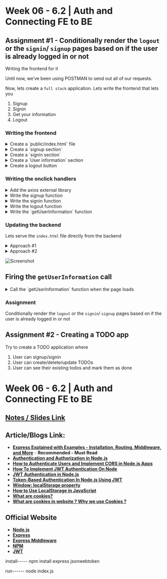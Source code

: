 # **Week 06 - 6.2 | Auth and Connecting FE to BE**

## Assignment #1 - Conditionally render the `logout` or the `signin`/ `signup` pages based on if the user is already logged in or not

Writing the frontend for it

Until now, we’ve been using POSTMAN to send out all of our requests.

Now, lets create a `full stack` application. Lets write the frontend that lets you

1. Signup
2. Signin
3. Get your information
4. Logout

### Writing the frontend

<details> 
<summary>Create a `public/index.html` file</summary>

```sh
mkdir public
cd public
touch index.html
```

</details>

 <details> 
<summary>Create a `signup section` </summary>

```html
<div>
    Signup
    <input type="text" name="username" placeholder="Username" />
    <input type="password" name="password" placeholder="Password" />
    <button onclick="signup()">Submit</button>
</div>
```

</details>

<details> 
<summary>Create a `signin section`</summary>

```html
<div>
    Signin
    <input type="text" name="username" placeholder="Username">
    <input type="password" name="password" placeholder="Password">
    <button onclick="signin()">Submit</button>
</div>
```
</details>

<details>
<summary>Create a `User information` section</summary>

```html
<div>
    User information:
    <div id="information"></div>
</div>
```
</details>

<details> 
<summary>Create a logout button</summary>

```html
<div>
    <button onclick="logout()">Logout</button>
</div>
```
</details>

### Writing the onclick handlers

<details> 
<summary>Add the axios external library</summary>

```jsx
<script src="https://cdnjs.cloudflare.com/ajax/libs/axios/1.7.7/axios.min.js"></script>
```
</details>

<details> 
<summary>Write the signup function</summary>

```jsx
async function signup() {
    const username = document.getElementById("signup-username").value;
    const password = document.getElementById("signup-password").value;

    const response = await axios.post("http://localhost:3000/signup", {
        username: username,
        password: password,
    });
    alert("Signed up successfully");
}
```
</details>

<details> 
<summary>Write the signin function</summary>

```jsx
async function signin() {
    const username = document.getElementById("signin-username").value;
    const password = document.getElementById("signin-password").value;

    const response = await axios.post("http://localhost:3000/signin", {
        username: username,
        password: password,
    });

    localStorage.setItem("token", response.data.token);

    alert("Signed in successfully");
}
```
</details>
    
<details> 
<summary>Write the logout function</summary>

```jsx
async function logout() {
    localStorage.removeItem("token");
}
```
</details>

<details> 
<summary>Write the `getUserInformation` function</summary>

```jsx
async function getUserInformation() {
    const token = localStorage.getItem("token");

    if (token) {
        const response = await axios.get("http://localhost:3000/me", {
            headers: {
                Authorization: token,
            },
        });
        document.getElementById("information").innerHTML = response.data.username;
    }
}
```
</details>

### Updating the backend

Lets serve the `index.html` file directly from the backend

<details> 
<summary>Approach #1</summary>

```jsx
app.get("/", function (req, res) {
    res.sendFile("./public/index.html");
});
```
</details>

<details> 
<summary>Approach #2</summary>

```jsx
app.use(express.static("./public"));
```
</details>   


![Screenshot](https://petal-estimate-4e9.notion.site/image/https%3A%2F%2Fprod-files-secure.s3.us-west-2.amazonaws.com%2F085e8ad8-528e-47d7-8922-a23dc4016453%2Fd5363587-94b4-404e-b1a6-0649d256ca05%2FScreenshot_2024-09-08_at_7.44.28_PM.png?table=block&id=44fa4fba-c15a-4dae-8867-54a35c4ba996&spaceId=085e8ad8-528e-47d7-8922-a23dc4016453&width=2000&userId=&cache=v2)

## Firing the `getUserInformation` call

<details> 
<summary>Call the `getUserInformation` function when the page loads</summary>

```jsx
getUserInformation();
```
</details>

### Assignment
Conditionally render the `logout` or the `signin`/ `signup` pages based on if the user is already logged in or not


## Assignment #2 - Creating a TODO app

Try to create a TODO application where

1. User can signup/signin
2. User can create/delete/update TODOs
3. User can see their existing todos and mark them as done





# **Week 06 - 6.2 | Auth and Connecting FE to BE**


## [Notes / Slides Link](https://petal-estimate-4e9.notion.site/Authentincation-a4b43c7cc1d14535a7b5b366080095fa?pvs=74)


## Article/Blogs Link:
- [**Express Explained with Examples - Installation, Routing, Middleware, and More**](https://www.freecodecamp.org/news/express-explained-with-examples-installation-routing-middleware-and-more/) - **Recommended - Must Read**
- [**Authentication and Authorization in Node.js**](https://codewithpawan.medium.com/authentication-and-authorization-in-node-js-a-comprehensive-guide-2755b57dce27)
- [**How to Authenticate Users and Implement CORS in Node.js Apps**](https://www.freecodecamp.org/news/how-to-authenticate-users-and-implement-cors-in-nodejs-applications/)
- [**How To Implement JWT Authentication On Node**](https://adevait.com/nodejs/how-to-implement-jwt-authentication-on-node)
- [**JWT Authentication in Node.js**](https://dvmhn07.medium.com/jwt-authentication-in-node-js-a-practical-guide-c8ab1b432a49)
- [**Token-Based Authentication In Node.js Using JWT**](https://www.scholarhat.com/tutorial/nodejs/token-based-authentication-using-json-web-token)
- [**Window: localStorage property**](https://developer.mozilla.org/en-US/docs/Web/API/Window/localStorage)
- [**How to Use LocalStorage in JavaScript**](https://www.freecodecamp.org/news/use-local-storage-in-modern-applications/)
- [**What are cookies?**](https://www.cloudflare.com/learning/privacy/what-are-cookies/)
- [**What are cookies in website ? Why we use Cookies ?**](https://medium.com/@vinciabhinav7/what-are-cookies-in-website-why-we-use-cookies-18ca67339e43)

## Official Website
- [**Node.js**](https://nodejs.org/en)
- [**Express**](https://expressjs.com/)
- [**Express Middleware**](https://expressjs.com/en/guide/using-middleware.html)
- [**NPM**](https://www.npmjs.com/)
- [**JWT**](https://jwt.io/)

install-----
npm install express jsonwebtoken

run------
node index.js